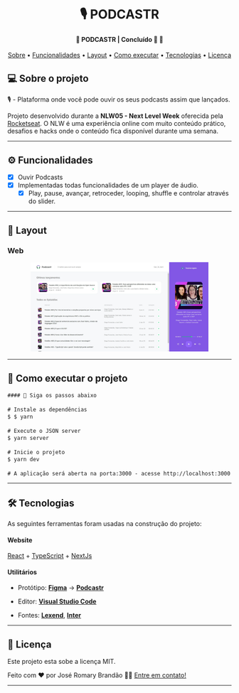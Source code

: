 
</p>
<h1 align="center">
    🎙️ PODCASTR
</h1>

<h4 align="center"> 
	🚧  PODCASTR | Concluído 🚀 🚧
</h4>

<p align="center">
 <a href="#-sobre-o-projeto">Sobre</a> •
 <a href="#-funcionalidades">Funcionalidades</a> •
 <a href="#-layout">Layout</a> • 
 <a href="#-como-executar-o-projeto">Como executar</a> • 
 <a href="#-tecnologias">Tecnologias</a> • 
 <a href="#user-content--licença">Licença</a>
</p>


## 💻 Sobre o projeto

 🎙️ - Plataforma onde você pode ouvir os seus podcasts assim que lançados.


Projeto desenvolvido durante a **NLW05 - Next Level Week** oferecida pela [Rocketseat](https://blog.rocketseat.com.br/primeira-next-level-week/).
O NLW é uma experiência online com muito conteúdo prático, desafios e hacks onde o conteúdo fica disponível durante uma semana.

---

## ⚙️ Funcionalidades

- [x] Ouvir Podcasts
- [x] Implementadas todas funcionalidades de um player de áudio.
  - [x] Play, pause, avançar, retroceder, looping, shuffle e controlar através do slider.
---

## 🎨 Layout


### Web

<p align="center">
  <img alt="NextLevelWeek" title="#NextLevelWeek" src="/public/essa.png" width="400px">  
</p>

---

## 🚀 Como executar o projeto





```
#### 🧭 Siga os passos abaixo

# Instale as dependências
$ $ yarn

# Execute o JSON server
$ yarn server

# Inicie o projeto
$ yarn dev

# A aplicação será aberta na porta:3000 - acesse http://localhost:3000

```

---

## 🛠 Tecnologias

As seguintes ferramentas foram usadas na construção do projeto:

#### **Website** 
 [React](https://reactjs.org/)  +  [TypeScript](https://www.typescriptlang.org/)  +  [NextJs](https://nextjs.org/)

#### **Utilitários**

-   Protótipo:  **[Figma](https://www.figma.com/)**  →  **[Podcastr](https://www.figma.com/file/UwFEntsHpHYJlHNQAQr4gA/Podcastr?node-id=160%3A2761)**

-   Editor:  **[Visual Studio Code](https://code.visualstudio.com/)**  
-   Fontes:  **[Lexend](https://fonts.google.com/specimen/Lexend?query=Lexend)**,  **[Inter](https://fonts.google.com/specimen/Inter?query=Inter)**

---


## 📝 Licença

Este projeto esta sobe a licença MIT.

Feito com ❤️ por José Romary Brandão 👋🏽 [Entre em contato!](https://www.linkedin.com/in/jos%C3%A9-romary-brand%C3%A3o/)

---

